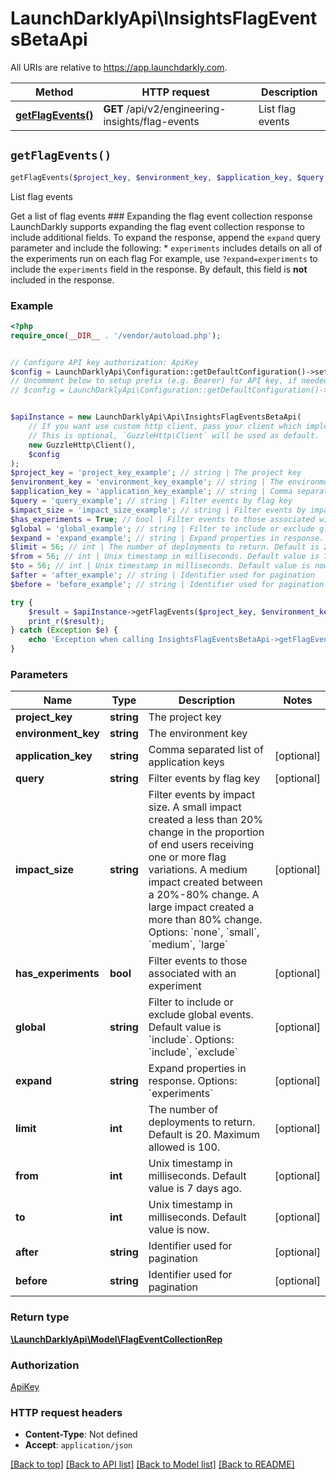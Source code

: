 # LaunchDarklyApi\InsightsFlagEventsBetaApi

All URIs are relative to https://app.launchdarkly.com.

Method | HTTP request | Description
------------- | ------------- | -------------
[**getFlagEvents()**](InsightsFlagEventsBetaApi.md#getFlagEvents) | **GET** /api/v2/engineering-insights/flag-events | List flag events


## `getFlagEvents()`

```php
getFlagEvents($project_key, $environment_key, $application_key, $query, $impact_size, $has_experiments, $global, $expand, $limit, $from, $to, $after, $before): \LaunchDarklyApi\Model\FlagEventCollectionRep
```

List flag events

Get a list of flag events  ### Expanding the flag event collection response  LaunchDarkly supports expanding the flag event collection response to include additional fields.  To expand the response, append the `expand` query parameter and include the following:  * `experiments` includes details on all of the experiments run on each flag  For example, use `?expand=experiments` to include the `experiments` field in the response. By default, this field is **not** included in the response.

### Example

```php
<?php
require_once(__DIR__ . '/vendor/autoload.php');


// Configure API key authorization: ApiKey
$config = LaunchDarklyApi\Configuration::getDefaultConfiguration()->setApiKey('Authorization', 'YOUR_API_KEY');
// Uncomment below to setup prefix (e.g. Bearer) for API key, if needed
// $config = LaunchDarklyApi\Configuration::getDefaultConfiguration()->setApiKeyPrefix('Authorization', 'Bearer');


$apiInstance = new LaunchDarklyApi\Api\InsightsFlagEventsBetaApi(
    // If you want use custom http client, pass your client which implements `GuzzleHttp\ClientInterface`.
    // This is optional, `GuzzleHttp\Client` will be used as default.
    new GuzzleHttp\Client(),
    $config
);
$project_key = 'project_key_example'; // string | The project key
$environment_key = 'environment_key_example'; // string | The environment key
$application_key = 'application_key_example'; // string | Comma separated list of application keys
$query = 'query_example'; // string | Filter events by flag key
$impact_size = 'impact_size_example'; // string | Filter events by impact size. A small impact created a less than 20% change in the proportion of end users receiving one or more flag variations. A medium impact created between a 20%-80% change. A large impact created a more than 80% change. Options: `none`, `small`, `medium`, `large`
$has_experiments = True; // bool | Filter events to those associated with an experiment
$global = 'global_example'; // string | Filter to include or exclude global events. Default value is `include`. Options: `include`, `exclude`
$expand = 'expand_example'; // string | Expand properties in response. Options: `experiments`
$limit = 56; // int | The number of deployments to return. Default is 20. Maximum allowed is 100.
$from = 56; // int | Unix timestamp in milliseconds. Default value is 7 days ago.
$to = 56; // int | Unix timestamp in milliseconds. Default value is now.
$after = 'after_example'; // string | Identifier used for pagination
$before = 'before_example'; // string | Identifier used for pagination

try {
    $result = $apiInstance->getFlagEvents($project_key, $environment_key, $application_key, $query, $impact_size, $has_experiments, $global, $expand, $limit, $from, $to, $after, $before);
    print_r($result);
} catch (Exception $e) {
    echo 'Exception when calling InsightsFlagEventsBetaApi->getFlagEvents: ', $e->getMessage(), PHP_EOL;
}
```

### Parameters

Name | Type | Description  | Notes
------------- | ------------- | ------------- | -------------
 **project_key** | **string**| The project key |
 **environment_key** | **string**| The environment key |
 **application_key** | **string**| Comma separated list of application keys | [optional]
 **query** | **string**| Filter events by flag key | [optional]
 **impact_size** | **string**| Filter events by impact size. A small impact created a less than 20% change in the proportion of end users receiving one or more flag variations. A medium impact created between a 20%-80% change. A large impact created a more than 80% change. Options: &#x60;none&#x60;, &#x60;small&#x60;, &#x60;medium&#x60;, &#x60;large&#x60; | [optional]
 **has_experiments** | **bool**| Filter events to those associated with an experiment | [optional]
 **global** | **string**| Filter to include or exclude global events. Default value is &#x60;include&#x60;. Options: &#x60;include&#x60;, &#x60;exclude&#x60; | [optional]
 **expand** | **string**| Expand properties in response. Options: &#x60;experiments&#x60; | [optional]
 **limit** | **int**| The number of deployments to return. Default is 20. Maximum allowed is 100. | [optional]
 **from** | **int**| Unix timestamp in milliseconds. Default value is 7 days ago. | [optional]
 **to** | **int**| Unix timestamp in milliseconds. Default value is now. | [optional]
 **after** | **string**| Identifier used for pagination | [optional]
 **before** | **string**| Identifier used for pagination | [optional]

### Return type

[**\LaunchDarklyApi\Model\FlagEventCollectionRep**](../Model/FlagEventCollectionRep.md)

### Authorization

[ApiKey](../../README.md#ApiKey)

### HTTP request headers

- **Content-Type**: Not defined
- **Accept**: `application/json`

[[Back to top]](#) [[Back to API list]](../../README.md#endpoints)
[[Back to Model list]](../../README.md#models)
[[Back to README]](../../README.md)
